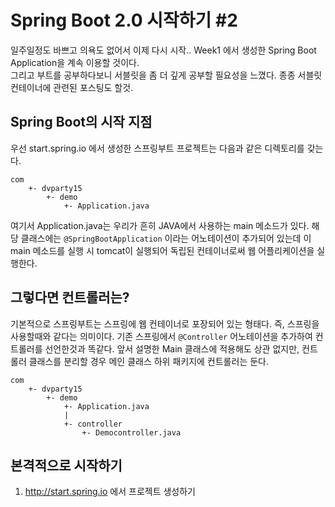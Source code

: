 # Spring Boot 2.0 시작하기 \#2
일주일정도 바쁘고 의욕도 없어서 이제 다시 시작.. Week1 에서 생성한 Spring Boot Application을 계속 이용할 것이다.  
그리고 부트를 공부하다보니 서블릿을 좀 더 깊게 공부할 필요성을 느꼈다. 종종 서블릿 컨테이너에 관련된 포스팅도 할것.

## Spring Boot의 시작 지점
우선 start.spring.io 에서 생성한 스프링부트 프로젝트는 다음과 같은 디렉토리를 갖는다.
```
com
    +- dvparty15
        +- demo
            +- Application.java
```
여기서 Application.java는 우리가 흔히 JAVA에서 사용하는 main 메소드가 있다. 해당 클래스에는 ```@SpringBootApplication``` 이라는 어노테이션이 추가되어 있는데 이 main 메소드를 실행 시 tomcat이 실행되어 독립된 컨테이너로써 웹 어플리케이션을 실행한다.

## 그렇다면 컨트롤러는?
기본적으로 스프링부트는 스프링에 웹 컨테이너로 포장되어 있는 형태다. 즉, 스프링을 사용할때와 같다는 의미이다. 기존 스프링에서 ```@Controller``` 어노테이션을 추가하여 컨트롤러를 선언한것과 똑같다. 앞서 설명한 Main 클래스에 적용해도 상관 없지만, 컨트롤러 클래스를 분리할 경우 메인 클래스 하위 패키지에 컨트롤러는 둔다.
```
com
    +- dvparty15
        +- demo
            +- Application.java
            |
            +- controller
                +- Democontroller.java
```

## 본격적으로 시작하기
1. http://start.spring.io 에서 프로젝트 생성하기 
